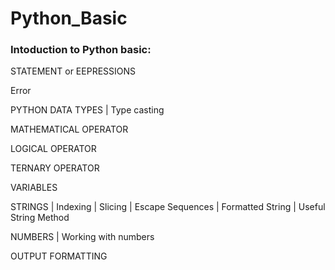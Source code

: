 # Python_Basic
<h3>Intoduction to Python basic:</h3>

STATEMENT or EEPRESSIONS

Error

PYTHON DATA TYPES | Type casting

MATHEMATICAL OPERATOR

LOGICAL OPERATOR

TERNARY OPERATOR

VARIABLES

STRINGS | Indexing | Slicing | Escape Sequences | Formatted String | Useful String Method

NUMBERS | Working with numbers

OUTPUT FORMATTING
